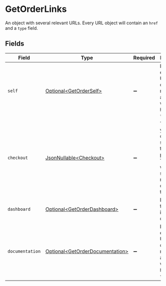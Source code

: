 # GetOrderLinks

An object with several relevant URLs. Every URL object will contain an `href` and a `type` field.


## Fields

| Field                                                                                                      | Type                                                                                                       | Required                                                                                                   | Description                                                                                                |
| ---------------------------------------------------------------------------------------------------------- | ---------------------------------------------------------------------------------------------------------- | ---------------------------------------------------------------------------------------------------------- | ---------------------------------------------------------------------------------------------------------- |
| `self`                                                                                                     | [Optional\<GetOrderSelf>](../../models/operations/GetOrderSelf.md)                                         | :heavy_minus_sign:                                                                                         | In v2 endpoints, URLs are commonly represented as objects with an `href` and `type` field.                 |
| `checkout`                                                                                                 | [JsonNullable\<Checkout>](../../models/operations/Checkout.md)                                             | :heavy_minus_sign:                                                                                         | The URL your customer should visit to make the payment. This is where you should redirect the customer to. |
| `dashboard`                                                                                                | [Optional\<GetOrderDashboard>](../../models/operations/GetOrderDashboard.md)                               | :heavy_minus_sign:                                                                                         | Direct link to the order in the Mollie dashboard.                                                          |
| `documentation`                                                                                            | [Optional\<GetOrderDocumentation>](../../models/operations/GetOrderDocumentation.md)                       | :heavy_minus_sign:                                                                                         | In v2 endpoints, URLs are commonly represented as objects with an `href` and `type` field.                 |